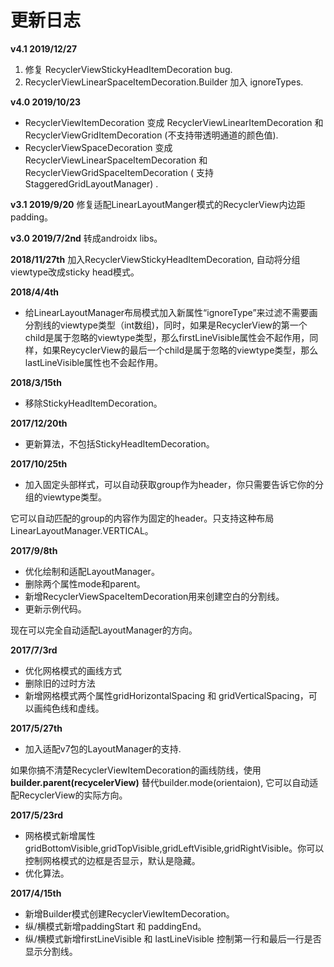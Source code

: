 # 更新日志
<b>v4.1 2019/12/27</b>
1. 修复 RecyclerViewStickyHeadItemDecoration bug. 
2. RecyclerViewLinearSpaceItemDecoration.Builder 加入 ignoreTypes.

<b>v4.0 2019/10/23</b>
* RecyclerViewItemDecoration 变成 RecyclerViewLinearItemDecoration 和 RecyclerViewGridItemDecoration (不支持带透明通道的颜色值).  
* RecyclerViewSpaceDecoration 变成 RecyclerViewLinearSpaceItemDecoration 和 RecyclerViewGridSpaceItemDecoration  ( 支持 StaggeredGridLayoutManager) .

<b>v3.1 2019/9/20</b>
修复适配LinearLayoutManger模式的RecyclerView内边距padding。

<b>v3.0 2019/7/2nd</b>
转成androidx libs。

<b>2018/11/27th</b>
加入RecyclerViewStickyHeadItemDecoration, 自动将分组viewtype改成sticky head模式。

<b>2018/4/4th</b>
* 给LinearLayoutManager布局模式加入新属性“ignoreType”来过滤不需要画分割线的viewtype类型（int数组)，同时，如果是RecyclerView的第一个child是属于忽略的viewtype类型，那么firstLineVisible属性会不起作用，同样，如果ReycyclerView的最后一个child是属于忽略的viewtype类型，那么lastLineVisible属性也不会起作用。

<b>2018/3/15th</b>
* 移除StickyHeadItemDecoration。

<b>2017/12/20th</b>
* 更新算法，不包括StickyHeadItemDecoration。

<b>2017/10/25th</b>
* 加入固定头部样式，可以自动获取group作为header，你只需要告诉它你的分组的viewtype类型。

它可以自动匹配的group的内容作为固定的header。只支持这种布局LinearLayoutManager.VERTICAL。

<b>2017/9/8th</b>

* 优化绘制和适配LayoutManager。
* 删除两个属性mode和parent。
* 新增RecyclerViewSpaceItemDecoration用来创建空白的分割线。
* 更新示例代码。

现在可以完全自动适配LayoutManager的方向。

<b>2017/7/3rd</b>

* 优化网格模式的画线方式
* 删除旧的过时方法
* 新增网格模式两个属性gridHorizontalSpacing 和 gridVerticalSpacing，可以画纯色线和虚线。

<b>2017/5/27th</b>

* 加入适配v7包的LayoutManager的支持.  

如果你搞不清楚RecyclerViewItemDecoration的画线防线，使用 <b>builder.parent(recycelerView)</b> 替代builder.mode(orientaion), 它可以自动适配RecyclerView的实际方向。

<b>2017/5/23rd</b>

* 网格模式新增属性gridBottomVisible,gridTopVisible,gridLeftVisible,gridRightVisible。你可以控制网格模式的边框是否显示，默认是隐藏。
* 优化算法。

<b>2017/4/15th</b>

* 新增Builder模式创建RecyclerViewItemDecoration。
* 纵/横模式新增paddingStart 和 paddingEnd。
* 纵/横模式新增firstLineVisible 和 lastLineVisible 控制第一行和最后一行是否显示分割线。